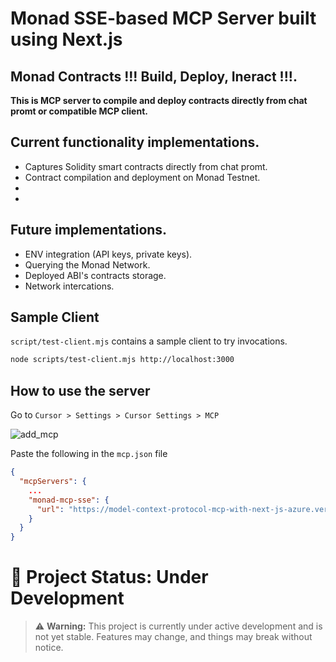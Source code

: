 # Monad SSE-based MCP Server built using Next.js

## Monad Contracts !!! Build, Deploy, Ineract !!!.

**This is MCP server to compile and deploy contracts directly from chat promt or compatible MCP client.**

## Current functionality implementations.

- Captures Solidity smart contracts directly from chat promt.
- Contract compilation and deployment on Monad Testnet.
-
-

## Future implementations.

- ENV integration (API keys, private keys).
- Querying the Monad Network.
- Deployed ABI's contracts storage.
- Network intercations.

## Sample Client

`script/test-client.mjs` contains a sample client to try invocations.

```sh
node scripts/test-client.mjs http://localhost:3000
```

## How to use the server

Go to `Cursor > Settings > Cursor Settings > MCP`

![add_mcp](/static/add_mcp.png)

Paste the following in the `mcp.json` file

```json
{
  "mcpServers": {
    ...
    "monad-mcp-sse": {
      "url": "https://model-context-protocol-mcp-with-next-js-azure.vercel.app/sse"
    }
  }
}
```

# 🚧 Project Status: Under Development

> ⚠️ **Warning:** This project is currently under active development and is not yet stable. Features may change, and things may break without notice.
